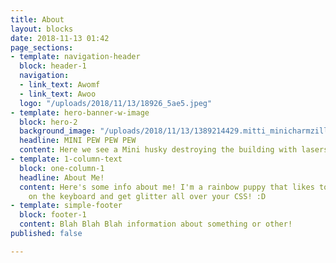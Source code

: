 ```yaml
---
title: About
layout: blocks
date: 2018-11-13 01:42
page_sections:
- template: navigation-header
  block: header-1
  navigation:
  - link_text: Awomf
  - link_text: Awoo
  logo: "/uploads/2018/11/13/18926_5ae5.jpeg"
- template: hero-banner-w-image
  block: hero-2
  background_image: "/uploads/2018/11/13/1389214429.mitti_minicharmzilla_lores.jpg"
  headline: MINI PEW PEW PEW
  content: Here we see a Mini husky destroying the building with lasers!
- template: 1-column-text
  block: one-column-1
  headline: About Me!
  content: Here's some info about me! I'm a rainbow puppy that likes to roll his paws
    on the keyboard and get glitter all over your CSS! :D
- template: simple-footer
  block: footer-1
  content: Blah Blah Blah information about something or other!
published: false

---
```

